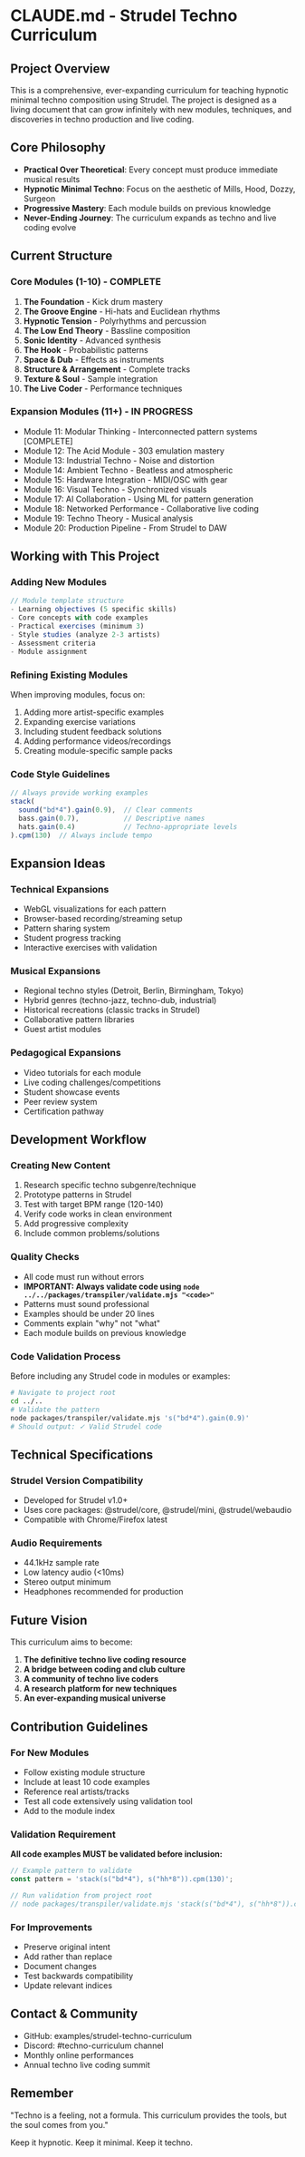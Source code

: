# CLAUDE.md - Strudel Techno Curriculum

## Project Overview

This is a comprehensive, ever-expanding curriculum for teaching hypnotic minimal techno composition using Strudel. The project is designed as a living document that can grow infinitely with new modules, techniques, and discoveries in techno production and live coding.

## Core Philosophy

- **Practical Over Theoretical**: Every concept must produce immediate musical results
- **Hypnotic Minimal Techno**: Focus on the aesthetic of Mills, Hood, Dozzy, Surgeon
- **Progressive Mastery**: Each module builds on previous knowledge
- **Never-Ending Journey**: The curriculum expands as techno and live coding evolve

## Current Structure

### Core Modules (1-10) - COMPLETE
1. **The Foundation** - Kick drum mastery
2. **The Groove Engine** - Hi-hats and Euclidean rhythms
3. **Hypnotic Tension** - Polyrhythms and percussion
4. **The Low End Theory** - Bassline composition
5. **Sonic Identity** - Advanced synthesis
6. **The Hook** - Probabilistic patterns
7. **Space & Dub** - Effects as instruments
8. **Structure & Arrangement** - Complete tracks
9. **Texture & Soul** - Sample integration
10. **The Live Coder** - Performance techniques

### Expansion Modules (11+) - IN PROGRESS
- Module 11: Modular Thinking - Interconnected pattern systems [COMPLETE]
- Module 12: The Acid Module - 303 emulation mastery
- Module 13: Industrial Techno - Noise and distortion
- Module 14: Ambient Techno - Beatless and atmospheric
- Module 15: Hardware Integration - MIDI/OSC with gear
- Module 16: Visual Techno - Synchronized visuals
- Module 17: AI Collaboration - Using ML for pattern generation
- Module 18: Networked Performance - Collaborative live coding
- Module 19: Techno Theory - Musical analysis
- Module 20: Production Pipeline - From Strudel to DAW

## Working with This Project

### Adding New Modules
```javascript
// Module template structure
- Learning objectives (5 specific skills)
- Core concepts with code examples
- Practical exercises (minimum 3)
- Style studies (analyze 2-3 artists)
- Assessment criteria
- Module assignment
```

### Refining Existing Modules
When improving modules, focus on:
1. Adding more artist-specific examples
2. Expanding exercise variations
3. Including student feedback solutions
4. Adding performance videos/recordings
5. Creating module-specific sample packs

### Code Style Guidelines
```javascript
// Always provide working examples
stack(
  sound("bd*4").gain(0.9),  // Clear comments
  bass.gain(0.7),           // Descriptive names
  hats.gain(0.4)            // Techno-appropriate levels
).cpm(130)  // Always include tempo
```

## Expansion Ideas

### Technical Expansions
- WebGL visualizations for each pattern
- Browser-based recording/streaming setup
- Pattern sharing system
- Student progress tracking
- Interactive exercises with validation

### Musical Expansions
- Regional techno styles (Detroit, Berlin, Birmingham, Tokyo)
- Hybrid genres (techno-jazz, techno-dub, industrial)
- Historical recreations (classic tracks in Strudel)
- Collaborative pattern libraries
- Guest artist modules

### Pedagogical Expansions
- Video tutorials for each module
- Live coding challenges/competitions
- Student showcase events
- Peer review system
- Certification pathway

## Development Workflow

### Creating New Content
1. Research specific techno subgenre/technique
2. Prototype patterns in Strudel
3. Test with target BPM range (120-140)
4. Verify code works in clean environment
5. Add progressive complexity
6. Include common problems/solutions

### Quality Checks
- All code must run without errors
- **IMPORTANT: Always validate code using `node ../../packages/transpiler/validate.mjs "<code>"`**
- Patterns must sound professional
- Examples should be under 20 lines
- Comments explain "why" not "what"
- Each module builds on previous knowledge

### Code Validation Process
Before including any Strudel code in modules or examples:
```bash
# Navigate to project root
cd ../..
# Validate the pattern
node packages/transpiler/validate.mjs 's("bd*4").gain(0.9)'
# Should output: ✓ Valid Strudel code
```

## Technical Specifications

### Strudel Version Compatibility
- Developed for Strudel v1.0+
- Uses core packages: @strudel/core, @strudel/mini, @strudel/webaudio
- Compatible with Chrome/Firefox latest

### Audio Requirements
- 44.1kHz sample rate
- Low latency audio (<10ms)
- Stereo output minimum
- Headphones recommended for production

## Future Vision

This curriculum aims to become:
1. **The definitive techno live coding resource**
2. **A bridge between coding and club culture**
3. **A community of techno live coders**
4. **A research platform for new techniques**
5. **An ever-expanding musical universe**

## Contribution Guidelines

### For New Modules
- Follow existing module structure
- Include at least 10 code examples
- Reference real artists/tracks
- Test all code extensively using validation tool
- Add to the module index

### Validation Requirement
**All code examples MUST be validated before inclusion:**
```javascript
// Example pattern to validate
const pattern = 'stack(s("bd*4"), s("hh*8")).cpm(130)';

// Run validation from project root
// node packages/transpiler/validate.mjs 'stack(s("bd*4"), s("hh*8")).cpm(130)'
```

### For Improvements
- Preserve original intent
- Add rather than replace
- Document changes
- Test backwards compatibility
- Update relevant indices

## Contact & Community

- GitHub: examples/strudel-techno-curriculum
- Discord: #techno-curriculum channel
- Monthly online performances
- Annual techno live coding summit

## Remember

"Techno is a feeling, not a formula. This curriculum provides the tools, but the soul comes from you."

Keep it hypnotic. Keep it minimal. Keep it techno.